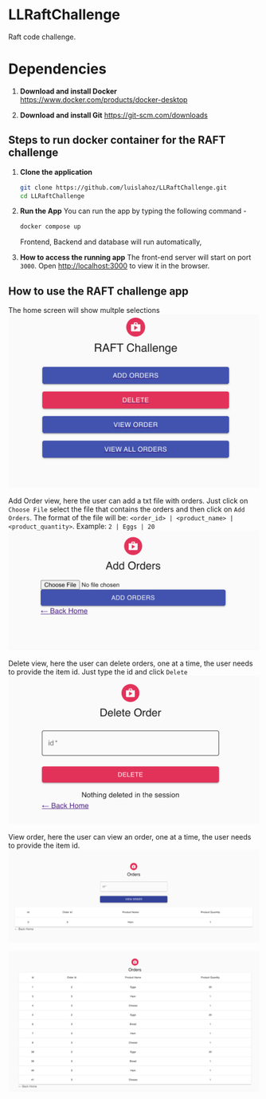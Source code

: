 # LLRaftChallenge
Raft code challenge.

# Dependencies

1. **Download and install Docker**
	https://www.docker.com/products/docker-desktop

2. **Download and install Git**
	https://git-scm.com/downloads


## Steps to run docker container for the RAFT challenge

1. **Clone the application**

	```bash
	git clone https://github.com/luislahoz/LLRaftChallenge.git
	cd LLRaftChallenge
	```
2. **Run the App**
	You can run the app by typing the following command -

	```bash
	docker compose up
	```

	Frontend, Backend and database will run automatically, 

3. **How to access the running app**
	The front-end server will start on port `3000`.
	Open [http://localhost:3000](http://localhost:3000) to view it in the browser.


## How to use the RAFT challenge app

The home screen will show multple selections
![Home Screenshot](./docs/home.png)

Add Order view, here the user can add a txt file with orders.
Just click on `Choose File` select the file that contains the orders and then click on `Add Orders`.
The format of the file will be: `<order_id> | <product_name> | <product_quantity>`. Example: `2 | Eggs | 20`
![Home Screenshot](./docs/AddOrder.png)

Delete view, here the user can delete orders, one at a time, the user needs to provide the item id.
Just type the id and click `Delete`
![Home Screenshot](./docs/DeleteOrder.png)

View order, here the user can view an order, one at a time, the user needs to provide the item id.
![Home Screenshot](./docs/ViewOrder.png)

![Home Screenshot](./docs/ViewAll.png)